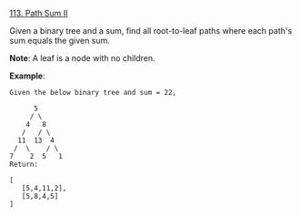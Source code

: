 [113. Path Sum II](https://leetcode.com/problems/path-sum-ii/)

Given a binary tree and a sum, find all root-to-leaf paths where each path's sum equals the given sum.

**Note**: A leaf is a node with no children.

**Example**:

```
Given the below binary tree and sum = 22,

      5
     / \
    4   8
   /   / \
  11  13  4
 /  \    / \
7    2  5   1
Return:

[
   [5,4,11,2],
   [5,8,4,5]
]
```